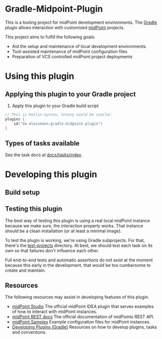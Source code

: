 # Gradle-Midpoint-Plugin
This is a tooling project for midPoint development environments.
The [Gradle](https://gradle.org/) plugin allows interaction with customized [midPoint](https://docs.evolveum.com/midpoint/) projects.

This project aims to fulfill the following goals:
* Aid the setup and maintenance of local development environments.
* Tool-assisted maintenance of midPoint configuration files
* Preparation of VCS controlled midPoint project deployments

# Using this plugin
## Applying this plugin to your Gradle project
1. Apply this plugin to your Gradle build script
```kotlin
// This is Kotlin-Syntax, Groovy would be similar.
plugins {
    id("de.mlessmann.gradle.midpoint-plugin")
}
```
## Types of tasks available
See the task docs at [docs/tasks/index](./docs/tasks/index.md).

# Developing this plugin
## Build setup

## Testing this plugin
The best way of testing this plugin is using a real local midPoint instance because we make sure, the interaction properly works.
That instance should be a clean installation (or at least a minimal image).

To test the plugin is working, we're using Gradle subprojects. For that, there's the [test-projects](./test-projects) directory.
At best, we should test each task on its own so that failures don't influence each other.

Full end-to-end tests and automatic assertions do not exist at the moment because this early in the development, that would be too cumbersome to create and maintain.

## Resources
The following resources may assist in developing features of this plugin.
- [midPoint Studio](https://github.com/Evolveum/midpoint-studio) The official midPoint IDEA plugin that serves examples of how to interact with midPoint instances.
- [midPoint REST docs](https://docs.evolveum.com/midpoint/reference/interfaces/rest/) The official documentation of midPoints REST API.
- [midPoint Samples](https://github.com/Evolveum/midpoint-samples) Example configuration files for midPoint instances.
- [Developing Plugins (Gradle)](https://docs.gradle.org/current/userguide/custom_plugins.html) Resources on how to develop plugins, tasks and conventions.
